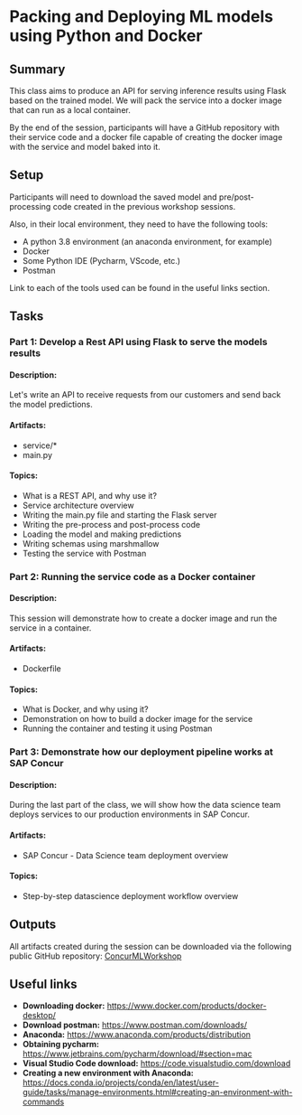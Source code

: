 # Packing and Deploying ML models using Python and Docker 

## Summary

This class aims to produce an API for serving inference results using Flask based on the trained model.
We will pack the service into a docker image that can run as a local container.

By the end of the session, participants will have a GitHub repository with their service code and a docker file capable of creating the docker image with the service and model baked into it. 

## Setup

Participants will need to download the saved model and pre/post-processing code created in the previous workshop sessions. 

Also, in their local environment, they need to have the following tools:
- A python 3.8 environment (an anaconda environment, for example)
- Docker
- Some Python IDE (Pycharm, VScode, etc.)
- Postman

Link to each of the tools used can be found in the useful links section.
  
## Tasks

### Part 1: Develop a Rest API using Flask to serve the models results

#### Description:
Let's write an API to receive requests from our customers and send back the model predictions.

#### Artifacts:
- service/*
- main.py

#### Topics:
- What is a REST API, and why use it?
- Service architecture overview
- Writing the main.py file and starting the Flask server
- Writing the pre-process and post-process code
- Loading the model and making predictions
- Writing schemas using marshmallow
- Testing the service with Postman

### Part 2: Running the service code as a Docker container

#### Description: 
This session will demonstrate how to create a docker image and run the service in a container.

#### Artifacts:
- Dockerfile

#### Topics:
- What is Docker, and why using it?
- Demonstration on how to build a docker image for the service
- Running the container and testing it using Postman

### Part 3: Demonstrate how our deployment pipeline works at SAP Concur

#### Description: 
During the last part of the class, we will show how the data science team deploys services to our production environments in SAP Concur.

#### Artifacts:
- SAP Concur - Data Science team deployment overview

#### Topics:
- Step-by-step datascience deployment workflow overview

## Outputs

All artifacts created during the session can be downloaded via the following public GitHub repository:  [ConcurMLWorkshop](https://github.com/ConcurDataScience/ConcurMLWorkshop/tree/main/05_Service_Building)

## Useful links

- **Downloading docker:** https://www.docker.com/products/docker-desktop/
- **Download postman:** https://www.postman.com/downloads/
- **Anaconda:** https://www.anaconda.com/products/distribution
- **Obtaining pycharm:** https://www.jetbrains.com/pycharm/download/#section=mac
- **Visual Studio Code download:** https://code.visualstudio.com/download
- **Creating a new environment with Anaconda:** https://docs.conda.io/projects/conda/en/latest/user-guide/tasks/manage-environments.html#creating-an-environment-with-commands 
